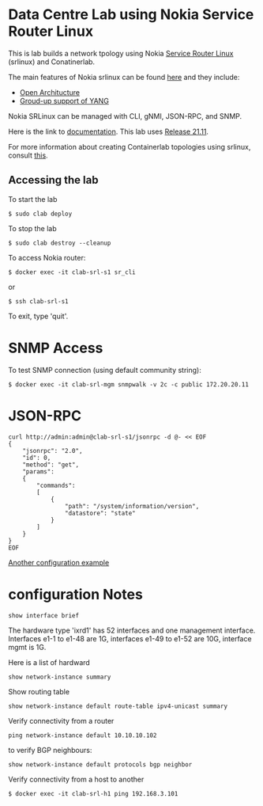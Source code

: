 # Data Centre Lab using Nokia Service Router Linux

This is lab builds a network tpology using Nokia [Service Router Linux](https://www.nokia.com/networks/ip-networks/service-router-linux-NOS/) (srlinux) and Conatinerlab.

The main features of Nokia srlinux can be found [here](https://learn.srlinux.dev/) and they include:

- [Open Architucture](https://documentation.nokia.com/srlinux/SR_Linux_HTML_R21-11/Configuration_Basics_Guide/configb-apps.html)
- [Groud-up support of YANG](https://learn.srlinux.dev/programmability/)

Nokia SRLinux can be managed with CLI, gNMI, JSON-RPC, and SNMP.

Here is the link to [documentation](https://documentation.nokia.com/srlinux/index.html). This lab uses [Release 21.11](https://documentation.nokia.com/srlinux/21-11/index.html).

For more information about creating Containerlab topologies using srlinux, consult [this](https://containerlab.dev/manual/kinds/srl/#__tabbed_1_5).

## Accessing the lab

To start the lab

```
$ sudo clab deploy
```

To stop the lab

```
$ sudo clab destroy --cleanup
```



To access Nokia router:

```
$ docker exec -it clab-srl-s1 sr_cli
```

or

```
$ ssh clab-srl-s1
```

To exit, type 'quit'.


# SNMP Access

To test SNMP connection (using default community string):

```
$ docker exec -it clab-srl-mgm snmpwalk -v 2c -c public 172.20.20.11
```

# JSON-RPC

```
curl http://admin:admin@clab-srl-s1/jsonrpc -d @- << EOF
{
    "jsonrpc": "2.0",
    "id": 0,
    "method": "get",
    "params":
    {
        "commands":
        [
            {
                "path": "/system/information/version",
                "datastore": "state"
            }
        ]
    }
}
EOF
```


[Another configuration example](https://networkcloudandeverything.com/configuring-srlinux-nodes-in-a-3-tier-data-center/)


# configuration Notes

```
show interface brief
```

The hardware type 'ixrd1' has 52 interfaces and one management interface.
Interfaces e1-1 to e1-48 are 1G, interfaces e1-49 to e1-52 are 10G, interface mgmt is 1G.

Here is a list of hardward

```
show network-instance summary
```

Show routing table

```
show network-instance default route-table ipv4-unicast summary
```

Verify connectivity from a router

```
ping network-instance default 10.10.10.102
```


to verify BGP neighbours:

```
show network-instance default protocols bgp neighbor
```

Verify connectivity from a host to another

```
$ docker exec -it clab-srl-h1 ping 192.168.3.101
```
